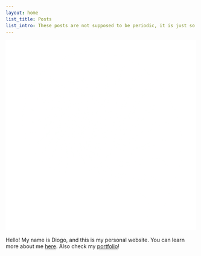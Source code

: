 ```yaml
---
layout: home
list_title: Posts
list_intro: These posts are not supposed to be periodic, it is just so I have a simpler way to publish loose content. Most content is properly organized in pages.
---
```


<img class="home-img" src="/assets/icons/nautilus-diagram.png" alt="Nautilus">

Hello! My name is Diogo, and this is my personal website. You can learn more about me [here](/about). Also check my [portfolio](/projects)!
